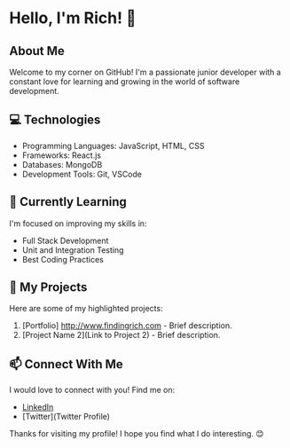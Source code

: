 
# Hello, I'm Rich! 👋

## About Me

Welcome to my corner on GitHub! I'm a passionate junior developer with a constant love for learning and growing in the world of software development.

## 💻 Technologies

- Programming Languages: JavaScript, HTML, CSS
- Frameworks: React.js
- Databases: MongoDB
- Development Tools: Git, VSCode

## 🌱 Currently Learning

I'm focused on improving my skills in:

- Full Stack Development
- Unit and Integration Testing
- Best Coding Practices

## 🚀 My Projects

Here are some of my highlighted projects:

1. [Portfolio] http://www.findingrich.com - Brief description.
2. [Project Name 2](Link to Project 2) - Brief description.

## 📫 Connect With Me

I would love to connect with you! Find me on:

- [LinkedIn](https://www.linkedin.com/in/richard-taveras-988842174/)
- [Twitter](Twitter Profile)

Thanks for visiting my profile! I hope you find what I do interesting. 😊

